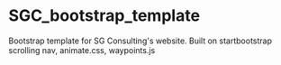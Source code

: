 # SGC_bootstrap_template
Bootstrap template for SG Consulting's website.
Built on startbootstrap scrolling nav, animate.css, waypoints.js
